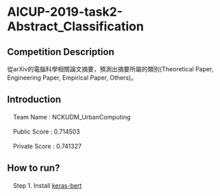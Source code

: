# AICUP-2019-task2-Abstract_Classification
## Competition Description
從arXiv的電腦科學相關論文摘要，預測出摘要所屬的類別(Theoretical Paper, Engineering Paper, Empirical Paper, Others)。
## Introduction
　Team Name : NCKUDM_UrbanComputing  
  
　Public Score : 0.714503  
  
　Private Score : 0.741327 	
## How to run?
　Step 1. Install [keras-bert](https://github.com/CyberZHG/keras-bert)
